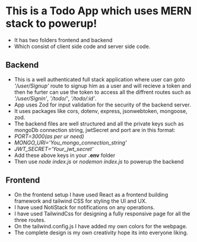 # **This is a Todo App which uses MERN stack to powerup!**
- It has two folders frontend and backend
- Which consist of client side code and server side code.

## **Backend**
- This is a well authenticated full stack application where user can goto *'/user/Signup'* route to signup him as a user and will recieve a token and then he furter can use the token to access all the diffrent routes such as *'/user/Signin'*, *'/todo/'*, *'/todo/:id'*.
- App uses Zod for input validation for the security of the backend server.
- It uses packages like cors, dotenv, express, jsonwebtoken, mongoose, zod.
- The backend files are well structured and all the private keys such as mongoDb connection string, jwtSecret and port are in this format:
- *PORT=3000(as per ur need)*
- *MONGO_URI='You_mongo_connection_string'*
- *JWT_SECRET='Your_jwt_secret'*
- Add these above keys in your **.env** folder
- Then use *node index.js* or *nodemon index.js* to powerup the backend

## **Frontend**
- On the frontend setup I have used React as a frontend building framework and tailwind CSS for styling the UI and UX.
- I have used NotiStack for notifications on any operations.
- I have used TailwindCss for designing a fully  responsive page for all the three routes.
- On the tailwind.config.js  I have added my own colors for the webpage.
- The complete design is my own creativity hope its into everyone liking.
